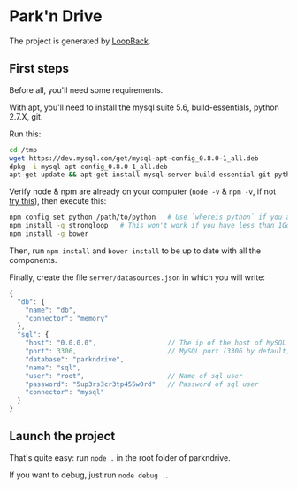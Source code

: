 # Park'n Drive

The project is generated by [LoopBack](http://loopback.io).


## First steps

Before all, you'll need some requirements.

With apt, you'll need to install the mysql suite 5.6, build-essentials, python 2.7.X, git.

Run this: 

```bash
cd /tmp
wget https://dev.mysql.com/get/mysql-apt-config_0.8.0-1_all.deb
dpkg -i mysql-apt-config_0.8.0-1_all.deb
apt-get update && apt-get install mysql-server build-essential git python2.7
```
Verify node & npm are already on your computer (`node -v` & `npm -v`, if not [try this](http://www.nearform.com/nodecrunch/nodejs-sudo-free/)), then execute this:

```bash
npm config set python /path/to/python 	# Use `whereis python` if you are unsure
npm install -g strongloop   # This won't work if you have less than 1Go of RAM
npm install -g bower
```

Then, run `npm install` and `bower install` to be up to date with all the components.

Finally, create the file `server/datasources.json` in which you will write:

```javascript
{
  "db": {
    "name": "db",
    "connector": "memory"
  },
  "sql": {
    "host": "0.0.0.0",                  // The ip of the host of MySQL
    "port": 3306,                       // MySQL port (3306 by default)
    "database": "parkndrive",
    "name": "sql",
    "user": "root",                     // Name of sql user
    "password": "5up3rs3cr3tp455w0rd"   // Password of sql user
    "connector": "mysql"
  }
}
```


## Launch the project

That's quite easy: run `node .` in the root folder of parkndrive.

If you want to debug, just run `node debug .`.